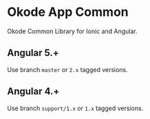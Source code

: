 # Okode App Common

Okode Common Library for Ionic and Angular.

## Angular 5.+

Use branch `master` or `2.x` tagged versions.

## Angular 4.+

Use branch `support/1.x` or `1.x` tagged versions.

